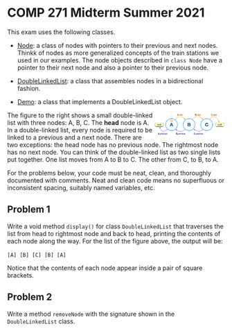 # COMP 271 Midterm Summer 2021

This exam uses the following classes.

* [Node](Node.java): a class of nodes with pointers to their previous and next nodes. Thinkk of nodes as more generalized concepts of the train stations we used in our examples. The node objects described in `class Node` have a pointer to their next node and also a pointer to their previous node.

* [DoubleLinkedList](DoubleLinkedList.java): a class that assembles nodes in a bidirectional fashion.

* [Demo](Demo.java): a class that implements a DoubleLinkedList object.

<img src="images/DLL.png" width="33%" align="right"/>

The figure to the right shows a small double-linked list with three nodes: A, B, C. The **head** node is A. In a double-linked list, every node is required to be linked to a previous and a next node. There are two exceptions: the head node has no previous node. The rightmost node has no next node. You can think of the double-linked list as two single lists put together. One list moves from A to B to C. The other from C, to B, to A.

For the problems below, your code must be neat, clean, and thoroughly documented with comments. Neat and clean code means no superfluous or inconsistent spacing, suitably named variables, etc.

## Problem 1

Write a void method `display()` for class `DoubleLinkedList` that traverses the list from head to rightmost node and back to head, printing the contents of each node along the way. For the list of the figure above, the output will be:

`[A] [B] [C] [B] [A]`

Notice that the contents of each node appear inside a pair of square brackets.

## Problem 2

Write a method `removeNode` with the signature shown in the `DoubleLinkedList` class.